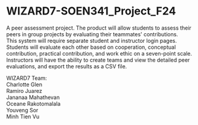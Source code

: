 # WIZARD7-SOEN341_Project_F24

A peer assessment project. The product will allow students to assess their peers in group projects by evaluating their teammates' contributions. 
<br/>This system will require separate student and instructor login pages. Students will  evaluate each other based on cooperation, conceptual contribution, practical contribution, and work ethic on a seven-point scale.
<br/>Instructors will have the ability to create teams and view the detailed peer evaluations, and export the results as a CSV file.

WIZARD7 Team:
<br/>Charlotte Glen
<br/>Ramiro Juarez
<br/>Jananaa Mahathevan
<br/>Oceane Rakotomalala
<br/>Youveng Sor
<br/>Minh Tien Vu
